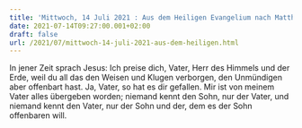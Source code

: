 ```yaml
---
title: 'Mittwoch, 14 Juli 2021 : Aus dem Heiligen Evangelium nach Matthäus - Mt 11,25-27.'
date: 2021-07-14T09:27:00.001+02:00
draft: false
url: /2021/07/mittwoch-14-juli-2021-aus-dem-heiligen.html
---
```


In jener Zeit sprach Jesus: Ich preise dich, Vater, Herr des Himmels und der Erde, weil du all das den Weisen und Klugen verborgen, den Unmündigen aber offenbart hast. Ja, Vater, so hat es dir gefallen. Mir ist von meinem Vater alles übergeben worden; niemand kennt den Sohn, nur der Vater, und niemand kennt den Vater, nur der Sohn und der, dem es der Sohn offenbaren will.